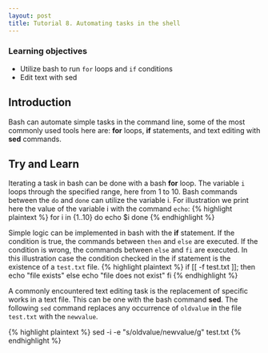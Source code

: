 ```yaml
---
layout: post
title: Tutorial 8. Automating tasks in the shell
---
```


### Learning objectives
* Utilize bash to run `for` loops and `if` conditions
* Edit text with sed


## Introduction
Bash can automate simple tasks in the command line, some of the most commonly used tools here are: **for** loops, **if** statements, and text editing with **sed** commands.

## Try and Learn
Iterating a task in bash can be done with a bash **for** loop. The variable `i` loops through the specified range, here from 1 to 10. Bash commands between the `do` and `done` can utilize the variable i. For illustration we print here the value of the variable i with the command `echo`:
{% highlight plaintext %}
for i in {1..10}
do
	echo $i
done
{% endhighlight %}

Simple logic can be implemented in bash with the **if** statement. If the condition is true, the commands between `then` and `else` are executed. If the condition is wrong, the commands between `else` and `fi` are executed. In this illustration case the condition checked in the if statement is the existence of a `test.txt` file.
{% highlight plaintext %}
if [[ -f test.txt ]]; then
echo "file exists"
else
echo "file does not exist"
fi
{% endhighlight %}

A commonly encountered text editing task is the replacement of specific works in a text file. This can be one with the bash command **sed**. The following `sed` command replaces any occurrence of `oldvalue` in the file `test.txt` with the `newvalue`.

{% highlight plaintext %}
sed -i -e "s/oldvalue/newvalue/g" test.txt
{% endhighlight %}
